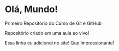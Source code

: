 # Olá, Mundo!
 Primeiro Repositório do Curso de Git e GitHub

 Repositório criado em uma aula ao vivo!
 
 Essa linha eu adicionei no site! Que Impressionante!
